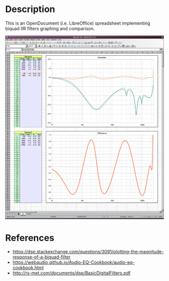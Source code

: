 # Description
This is an OpenDocument (i.e. LibreOffice) spreadsheet implementing biquad IIR filters graphing and comparison.

![Screen capture](https://github.com/pokazef/biquads/blob/main/Misc/screencap_4.png?raw=true)

# References
* https://dsp.stackexchange.com/questions/3091/plotting-the-magnitude-response-of-a-biquad-filter
* https://webaudio.github.io/Audio-EQ-Cookbook/audio-eq-cookbook.html
* http://rs-met.com/documents/dsp/BasicDigitalFilters.pdf
